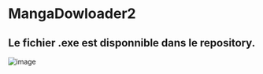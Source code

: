 # MangaDowloader2

## Le fichier .exe est disponnible dans le repository.

![image](https://user-images.githubusercontent.com/80781256/230455870-dcd2bda1-2662-43bf-8ad3-583798edd60b.png)

